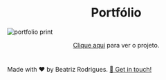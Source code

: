<h1 align="center"> Portfólio </h1>

![portfolio print](https://user-images.githubusercontent.com/94017930/194779856-2ebd2a7a-4693-4a02-9b8f-088ce6d985a6.PNG)

<p align="center"><a href="https://devbeatriz.vercel.app/">Clique aqui</a> para ver o projeto.</p>
 
 #
 <p> Made with ♥ by Beatriz Rodrigues. <a href="https://www.linkedin.com/in/devbeatriz/">👋 Get in touch!</a></p>
